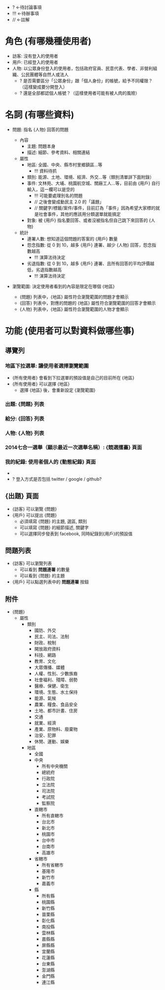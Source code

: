 * ? ←待討論事項
* !!! ←待辦事項
* // ←註解

# 角色 (有哪幾種使用者)

* 訪客: 沒有登入的使用者
* 用戶: 已經登入的使用者
* 人物: 以公眾身份登入的使用者，包括政府官員、民意代表、學者、非營利組織、公民團體等自然人或法人
  * ? 是否需要區分「公眾身份」跟「個人身份」的帳號，給予不同權限？（這樣變成要分開登入）
  * ? 還是全部都認個人帳號？（這樣使用者可能有被人肉的風險）

# 名詞 (有哪些資料)

* 問題: 指名 {人物} 回答的問題
  * 內容
    * 主題: 問題本身
    * 描述: 細節、參考資料、相關連結
  * 屬性
    * 地區: 全國、中央、縣市村里鄉鎮區…等
      * !!! 資料待抓
    * 類別: 能源、土地、環境、經濟、外交…等（類別清單詳下面附錄）
    * 事件: 文林苑、大埔、桃園航空城、關廠工人…等，目前由 {用戶} 自行輸入，這一欄可以是空的
      * !!! 可能要處理別名的問題
      * // 之後會變成動民主 2.0 的「議題」
      * // 關鍵字/標籤/案件/事件，目前訂為「事件」因為希望大家標的就是社會事件，其他的應該用分類選單就能搞定
    * 對象: 被 {用戶} 指名要回答、或者沒被指名但自己跳下來回答的 {人物}
  * 統計
    * 連署人數: 想知道這個問題的答案的 {用戶} 數量
    * 怨念指數: 從 0 到 10，越多 {用戶} 連署、越少 {人物} 回答，怨念指數越高
      * !!! 演算法待決定
    * 劣退指數: 從 0 到 10，越多 {用戶} 連署、且所有回答的平均評價越低，劣退指數越高
      * !!! 演算法待決定

* 瀏覽範圍: 決定使用者看到的內容是限定在哪個 {地區}
  * {問題} 列表中，{地區} 屬性符合瀏覽範圍的問題才會顯示
  * {回答} 列表中，對應的問題的 {地區} 屬性符合瀏覽範圍的回答才會顯示
  * {人物} 列表中，{地區} 屬性符合瀏覽範圍的人物才會顯示


# 功能 (使用者可以對資料做哪些事)

## 導覽列

### 地區下拉選單: 讓使用者選擇瀏覽範圍

* {所有使用者} 會看到下拉選單的預設值是自己的目前所在 {地區}
* {所有使用者} 可以選擇 {地區}
  * 選擇 {地區} 後，會重新設定 {瀏覽範圍}

### 出題: {問題} 列表

### 給分: {回答} 列表

### 人物: {人物} 列表

### 2014七合一選舉（顯示最近一次選舉名稱）: {競選擂臺} 頁面

### 我的紀錄: 使用者個人的 {動態紀錄} 頁面

*
* ? 登入方式是否包括 twitter / google / github?

## {出題} 頁面

* {訪客} 可以瀏覽 {問題}
* {用戶} 可以提出 {問題}
    * 必須填寫 {問題} 的主題, 選區, 類別
    * 可以填寫 {問題} 的細節描述, 關鍵字
    * 可以選擇同步發表到 facebook, 同時紀錄到{用戶}的預設值

## 問題列表

* {訪客} 可以瀏覽列表
    *  可以看到 **問題連署** 的數量
    *  可以看到 {問題} 的主題
* {用戶} 可以點選列表中的 **問題連署** 按鈕


## 附件

* {問題}
  * 屬性
    * 類別
      * 國防、外交
      * 民主、司法、法制
      * 財政、稅制
      * 開放政府資料
      * 科技、網路
      * 教育、文化
      * 大眾傳播、媒體
      * 人權、性別、少數族裔
      * 社會福利、殘障、弱勢
      * 醫療、保健、衛生
      * 環境、生態、水土保持
      * 能源、氣候
      * 農業、糧食、食品安全
      * 土地、都市計畫、住房
      * 交通
      * 就業、經濟
      * 產業、原物料、廢棄物
      * 治安、犯罪
      * 休閒、運動、娛樂
    * 地區
      * 全國
      * 中央
        * 所有中央機關
        * 總統府
        * 行政院
        * 立法院
        * 司法院
        * 考試院
        * 監察院
      * 直轄市
        * 所有直轄市
        * 台北市
        * 新北市
        * 桃園市
        * 台中市
        * 台南市
        * 高雄市
      * 省轄市
        * 所有省轄市
        * 基隆市
        * 新竹市
        * 嘉義市
      * 縣
        * 所有縣
        * 桃園縣
        * 新竹縣
        * 苗栗縣
        * 彰化縣
        * 南投縣
        * 雲林縣
        * 嘉縣縣
        * 屏縣縣
        * 宜蘭縣
        * 花蓮縣
        * 台東縣
        * 澎湖縣
        * 金門縣
        * 連江縣


